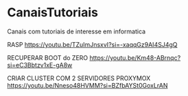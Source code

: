 # CanaisTutoriais
Canais com tutoriais de interesse em informatica


RASP
https://youtu.be/TZuImJnsxvI?si=-xaqqGz9AI4SJ4gQ


RECUPERAR BOOT do ZERO
https://youtu.be/Km48-ABrnqc?si=eC3Bbtzv1xE-gA8w


CRIAR CLUSTER COM 2 SERVIDORES PROXYMOX
https://youtu.be/Nneso48HVMM?si=BZfbAYSt0GoxLrAN
